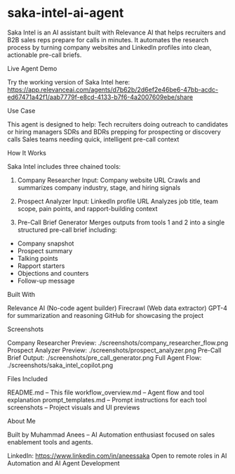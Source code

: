 # saka-intel-ai-agent

Saka Intel is an AI assistant built with Relevance AI that helps recruiters and B2B sales reps prepare for calls in minutes. It automates the research process by turning company websites and LinkedIn profiles into clean, actionable pre-call briefs.

Live Agent Demo

Try the working version of Saka Intel here:
https://app.relevanceai.com/agents/d7b62b/2d6ef2e46be6-47bb-acdc-ed67471a42f1/aab7779f-e8cd-4133-b7f6-4a2007609ebe/share

Use Case

This agent is designed to help:
Tech recruiters doing outreach to candidates or hiring managers
SDRs and BDRs prepping for prospecting or discovery calls
Sales teams needing quick, intelligent pre-call context

How It Works

Saka Intel includes three chained tools:

1. Company Researcher
Input: Company website URL
Crawls and summarizes company industry, stage, and hiring signals

2. Prospect Analyzer
Input: LinkedIn profile URL
Analyzes job title, team scope, pain points, and rapport-building context

3. Pre-Call Brief Generator
Merges outputs from tools 1 and 2 into a single structured pre-call brief including:
- Company snapshot
- Prospect summary
- Talking points
- Rapport starters
- Objections and counters
- Follow-up message

Built With

Relevance AI (No-code agent builder)
Firecrawl (Web data extractor)
GPT-4 for summarization and reasoning
GitHub for showcasing the project

Screenshots

Company Researcher Preview: ./screenshots/company_researcher_flow.png
Prospect Analyzer Preview: ./screenshots/prospect_analyzer.png
Pre-Call Brief Output: ./screenshots/pre_call_generator.png
Full Agent Flow: ./screenshots/saka_intel_copilot.png

Files Included

README.md – This file
workflow_overview.md – Agent flow and tool explanation
prompt_templates.md – Prompt instructions for each tool
screenshots – Project visuals and UI previews

About Me

Built by Muhammad Anees – AI Automation enthusiast focused on sales enablement tools and agents.

LinkedIn: https://www.linkedin.com/in/aneessaka
Open to remote roles in AI Automation and AI Agent Development
